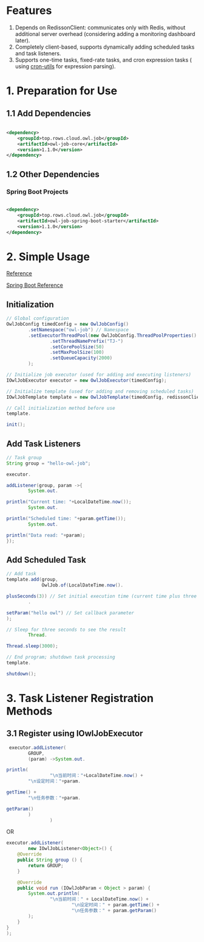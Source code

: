 # Features

1. Depends on RedissonClient: communicates only with Redis, without additional server overhead (considering adding a
   monitoring dashboard later).
2. Completely client-based, supports dynamically adding scheduled tasks and task listeners.
3. Supports one-time tasks, fixed-rate tasks, and cron expression tasks (
   using [cron-utils](https://github.com/jmrozanec/cron-utils) for expression parsing).

# 1. Preparation for Use

## 1.1 Add Dependencies

```xml

<dependency>
    <groupId>top.rows.cloud.owl.job</groupId>
    <artifactId>owl-job-core</artifactId>
    <version>1.1.0</version>
</dependency>
```

## 1.2 Other Dependencies

### Spring Boot Projects

```xml

<dependency>
    <groupId>top.rows.cloud.owl.job</groupId>
    <artifactId>owl-job-spring-boot-starter</artifactId>
    <version>1.1.0</version>
</dependency>
```

# 2. Simple Usage

[Reference](/owl-job-core/src/test/java/top/rows/cloud/owl/job/core)

[Spring Boot Reference](/owl-job-spring-boot-starter/src/test/java/top/rows/cloud/owl/job/spring)

## Initialization

```java
// Global configuration
OwlJobConfig timedConfig = new OwlJobConfig()
        .setNamespace("owl-job") // Namespace
        .setExecutorThreadPool(new OwlJobConfig.ThreadPoolProperties()
                .setThreadNamePrefix("TJ-")
                .setCorePoolSize(50)
                .setMaxPoolSize(100)
                .setQueueCapacity(2000)
        );

// Initialize job executor (used for adding and executing listeners)
IOwlJobExecutor executor = new OwlJobExecutor(timedConfig);

// Initialize template (used for adding and removing scheduled tasks)
IOwlJobTemplate template = new OwlJobTemplate(timedConfig, redissonClient, executor);

// Call initialization method before use
template.

init();
```

## Add Task Listeners

```java
// Task group
String group = "hello-owl-job";

executor.

addListener(group, param ->{
        System.out.

println("Current time: "+LocalDateTime.now());
        System.out.

println("Scheduled time: "+param.getTime());
        System.out.

println("Data read: "+param);
});
```

## Add Scheduled Task

```java
// Add task
template.add(group,
             OwlJob.of(LocalDateTime.now().

plusSeconds(3)) // Set initial execution time (current time plus three seconds)
        .

setParam("hello owl") // Set callback parameter
);

// Sleep for three seconds to see the result
        Thread.

Thread.sleep(3000);

// End program; shutdown task processing
template.

shutdown();
```

# 3. Task Listener Registration Methods

## 3.1 Register using IOwlJobExecutor

```java
 executor.addListener(
        GROUP,
        (param) ->System.out.

println(
                "\n当前时间："+LocalDateTime.now() +
        "\n设定时间："+param.

getTime() +
        "\n任务参数："+param.

getParam()
        )
                )
```

OR

```java
executor.addListener(
        new IOwlJobListener<Object>() {
    @Override
    public String group () {
        return GROUP;
    }

    @Override
    public void run (IOwlJobParam < Object > param) {
        System.out.println(
                "\n当前时间：" + LocalDateTime.now() +
                        "\n设定时间：" + param.getTime() +
                        "\n任务参数：" + param.getParam()
        );
    }
}
);
```
